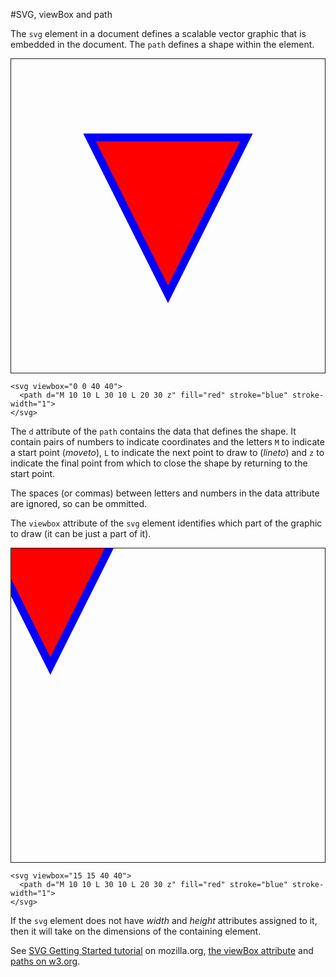 #SVG, viewBox and path

The `svg` element in a document defines a scalable vector graphic that is embedded in the document. The `path` defines a shape within the element.

<svg viewbox="0 0 40 40" style="border:1px solid;">
  <path d="M 10 10 L 30 10 L 20 30 z" fill="red" stroke="blue" stroke-width="1">
</svg>

    <svg viewbox="0 0 40 40">
      <path d="M 10 10 L 30 10 L 20 30 z" fill="red" stroke="blue" stroke-width="1">
    </svg>

The `d` attribute of the `path` contains the data that defines the shape. It contain pairs of numbers to indicate coordinates and the letters `M` to indicate a start point (*moveto*), `L` to indicate the next point to draw to (*lineto*) and `z` to indicate the final point from which to close the shape by returning to the start point.

The spaces (or commas) between letters and numbers in the data attribute are ignored, so can be ommitted.

The `viewbox` attribute of the `svg` element identifies which part of the graphic to draw (it can be just a part of it).

<svg viewbox="15 15 40 40" style="border:1px solid;">
  <path d="M 10 10 L 30 10 L 20 30 z" fill="red" stroke="blue" stroke-width="1">
</svg>

    <svg viewbox="15 15 40 40">
      <path d="M 10 10 L 30 10 L 20 30 z" fill="red" stroke="blue" stroke-width="1">
    </svg>

If the `svg` element does not have *width* and *height* attributes assigned to it, then it will take on the dimensions of the containing element.

See [SVG Getting Started tutorial](https://developer.mozilla.org/en-US/docs/Web/SVG/Tutorial/Getting_Started) on mozilla.org, [the viewBox attribute](http://www.w3.org/TR/SVG/coords.html#ViewBoxAttribute) and [paths on w3.org](http://www.w3.org/TR/SVG/paths.html).



  </body>
</html>

